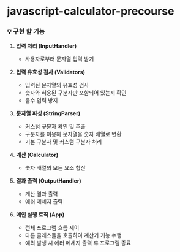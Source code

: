 # javascript-calculator-precourse

### 💡 구현 할 기능
1. **입력 처리 (InputHandler)**
   - 사용자로부터 문자열 입력 받기
   
2. **입력 유효성 검사 (Validators)**
   - 입력된 문자열의 유효성 검사
   - 숫자와 허용된 구분자만 포함되어 있는지 확인
   - 음수 입력 방지
   
3. **문자열 파싱 (StringParser)**
   - 커스텀 구분자 확인 및 추출
   - 구분자를 이용해 문자열을 숫자 배열로 변환
   - 기본 구분자 및 커스텀 구분자 처리
   
4. **계산 (Calculator)**
   - 숫자 배열의 모든 요소 합산

5. **결과 출력 (OutputHandler)**
   - 계산 결과 출력
   - 에러 메세지 출력

6. **메인 실행 로직 (App)**
   - 전체 프로그램 흐름 제어
   - 다른 클래스들을 호출하여 계산기 기능 수행
   - 예외 발생 시 에러 메세지 출력 후 프로그램 종료